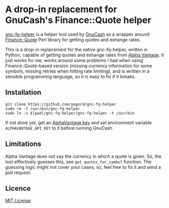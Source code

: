 # A drop-in replacement for GnuCash's Finance::Quote helper

[gnc-fq-helper](http://manpages.ubuntu.com/manpages/xenial/man1/gnc-fq-helper.1.html) is a helper tool used by [GnuCash](http://gnucash.org/) as a wrapper around [Finance::Quote](http://finance-quote.sourceforge.net/) Perl library for getting quotes and exhange rates.

This is a drop-in replacement for the native gnc-fq-helper, written in Python, capable of getting quotes and exhange rates from [Alpha Vantage](https://www.alphavantage.co/).
It just works for me, works around some problems I had when using Finance::Quote-based version (missing currency information for some symbols, missing retries when hitting rate limiting), and is written in a sensible programming language, so it is easy to fix if it breaks.

## Installation
```
git clone https://github.com/yegord/gnc-fq-helper
sudo rm -f /usr/bin/gnc-fq-helper
sudo ln -s $(pwd)/gnc-fq-helper/gnc-fq-helper -t /usr/bin
```

If not done yet, get an [AlphaVantage key](https://www.alphavantage.co/support/#api-key) and set environment variable `ALPHAVANTAGE_API_KEY` to it before running GnuCash.

## Limitations

Alpha Vantage does not say the currency in which a quote is given.
So, the tool effectively guesses this, see `get_quotes_for_symbol` function.
The guessing logic might not cover your cases, so, feel free to fix it and send a pull request.

## Licence

[MIT License](LICENSE)
